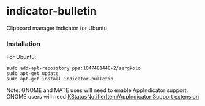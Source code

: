 # indicator-bulletin
Clipboard manager indicator for Ubuntu
### Installation
For Ubuntu:

    sudo add-apt-repository ppa:1047481448-2/sergkolo
    sudo apt-get update
    sudo apt-get install indicator-bulletin

Note: GNOME and MATE uses will need to enable AppIndicator support. GNOME users will need [KStatusNotifierItem/AppIndicator Support extension](https://extensions.gnome.org/extension/615/appindicator-support/)
